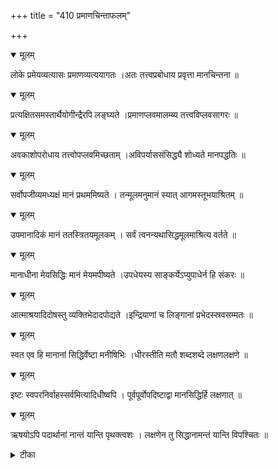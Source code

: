 +++
title = "410 प्रमाणचिन्ताफलम्"

+++


<details open><summary>मूलम्</summary>

लोके प्रमेयव्यत्यासः प्रमाणव्यत्ययागतः ।अतः तत्त्वप्रबोधाय प्रवृत्ता मानचिन्तना ॥
</details>



<details open><summary>मूलम्</summary>

प्रत्यक्षितसमस्तार्थैयोगीन्द्रैरपि लङ्घ्यते ।प्रमाणप्लवमालम्ब्य तत्त्वविप्लवसागरः ॥
</details>



<details open><summary>मूलम्</summary>

अवकाशोपरोधाय तत्त्वोपप्लवमिच्छताम् ।अविपर्याससंसिद्ध्यै शोध्यते मानपद्धतिः ॥
</details>



<details open><summary>मूलम्</summary>

सर्वोपजीव्यमध्यक्षं मानं प्रथममिष्यते । तन्मूलमनुमानं स्यात् आगमस्तूभयाश्रितम् ॥
</details>



<details open><summary>मूलम्</summary>

उपमानादिकं मानं ततस्त्रितयमूलकम् । सर्वं त्वनन्यथासिद्धमूलमाश्रित्य वर्तते ॥
</details>



<details open><summary>मूलम्</summary>

मानाधीना मेयसिद्धिः मानं मेयमपीष्यते ।उपधेयस्य साङ्कर्येऽप्युपाधेर्न हि संकरः ॥
</details>



<details open><summary>मूलम्</summary>

आत्माश्रयादिदोषस्तु व्यक्तिभेदादपोद्यते ।इन्द्रियाणां च लिङ्गानां प्रभेदस्स्रवसम्मतः ॥
</details>



<details open><summary>मूलम्</summary>

स्वत एव हि मानानां सिद्धिर्वेष्टा मनीषिभिः ।धीरस्तीति मतौ शब्दशब्दे लक्षणलक्षणे ॥
</details>



<details open><summary>मूलम्</summary>

इष्टः स्वपरनिर्वाहस्सर्वमित्यादिधीष्वपि । पूर्वपूर्वोपदिष्टाद्वा मानसिद्धिर्हि लक्षणात् ॥
</details>



<details open><summary>मूलम्</summary>

ऋषयोऽपि पदार्थानां नान्तं यान्ति पृथक्त्वशः । लक्षणेन तु सिद्धानामन्तं यान्ति विपश्चितः ॥
</details>



<details><summary>टीका</summary>

शा. भा.[2-1-7]
</details>


